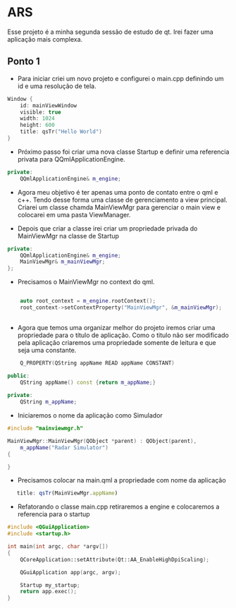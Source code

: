# ARS

Esse projeto é a minha segunda sessão de estudo de qt. Irei fazer uma aplicação mais complexa.

## Ponto 1 
- Para iniciar criei um novo projeto e configurei o main.cpp definindo um id e uma resolução de tela. 
```c++
Window {
    id: mainViewWindow
    visible: true
    width: 1024
    height: 600
    title: qsTr("Hello World")
}
```

- Próximo passo foi criar uma nova classe Startup e definir uma referencia privata para QQmlApplicationEngine.
```c++
private:
    QQmlApplicationEngine& m_engine;
```

- Agora meu objetivo é ter apenas uma ponto de contato entre o qml e c++. Tendo desse forma uma classe de gerenciamento a view principal. Criarei um classe chamda MainViewMgr para gerenciar o main view e colocarei em uma pasta ViewManager. 

- Depois que criar a classe irei criar um propriedade privada do MainViewMgr na classe de Startup 
```c++
private:
    QQmlApplicationEngine& m_engine;
    MainViewMgr& m_mainViewMgr;
};
```
- Precisamos o MainViewMgr no context do qml. 
```c++

    auto root_context = m_engine.rootContext();
    root_context->setContextProperty("MainViewMgr", &m_mainViewMgr);
    
```

- Agora que temos uma organizar melhor do projeto iremos criar uma propriedade para o título de aplicação. Como o titulo não ser modificado pela aplicação criaremos uma propriedade somente de leitura e que seja uma constante. 
```c++
    Q_PROPERTY(QString appName READ appName CONSTANT)

public:
    QString appName() const {return m_appName;}
    
private:
    QString m_appName;
```

- Iniciaremos o nome da aplicação como Simulador
```c++
#include "mainviewmgr.h"

MainViewMgr::MainViewMgr(QObject *parent) : QObject(parent),
    m_appName("Radar Simulator")
{

}
```

- Precisamos colocar na main.qml a propriedade com nome da aplicação 
```qml
   title: qsTr(MainViewMgr.appName)
```

- Refatorando o classe main.cpp retiraremos a engine e colocaremos a referencia para o startup
```c++
#include <QGuiApplication>
#include <startup.h>

int main(int argc, char *argv[])
{
    QCoreApplication::setAttribute(Qt::AA_EnableHighDpiScaling);

    QGuiApplication app(argc, argv);

    Startup my_startup;
    return app.exec();
}
```
